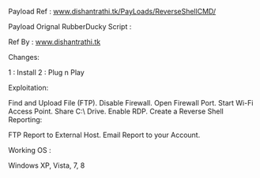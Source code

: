 Payload Ref : www.dishantrathi.tk/PayLoads/ReverseShellCMD/


Payload Orignal RubberDucky Script :


Ref By : www.dishantrathi.tk


Changes: 

1 : Install 
2 : Plug n Play

Exploitation:

Find and Upload File (FTP).
Disable Firewall.
Open Firewall Port.
Start Wi-Fi Access Point.
Share C:\ Drive.
Enable RDP. 
Create a Reverse Shell
Reporting:

FTP Report to External Host.
Email Report to your Account.

Working OS : 

Windows XP, Vista, 7, 8
